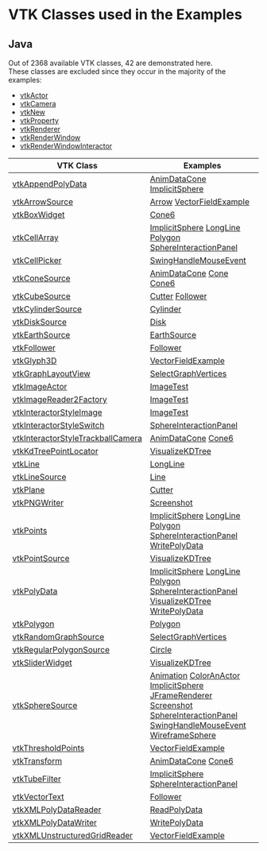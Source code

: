 # VTK Classes used in the Examples
## Java
Out of 2368 available VTK classes, 42 are demonstrated here.  
These classes are excluded since they occur in the majority of the examples:  
- [vtkActor](http://www.vtk.org/doc/nightly/html/classvtkActor.html)
- [vtkCamera](http://www.vtk.org/doc/nightly/html/classvtkCamera.html)
- [vtkNew](http://www.vtk.org/doc/nightly/html/classvtkNew.html)
- [vtkProperty](http://www.vtk.org/doc/nightly/html/classvtkProperty.html)
- [vtkRenderer](http://www.vtk.org/doc/nightly/html/classvtkRenderer.html)
- [vtkRenderWindow](http://www.vtk.org/doc/nightly/html/classvtkRenderWindow.html)
- [vtkRenderWindowInteractor](http://www.vtk.org/doc/nightly/html/classvtkRenderWindowInteractor.html)

| VTK Class | Examples |
|--------------|----------------------|
| [vtkAppendPolyData](http://www.vtk.org/doc/nightly/html/classvtkAppendPolyData.html) | [AnimDataCone](/Java/Visualization/AnimDataCone) [ImplicitSphere](/Java/ImplicitFunctions/ImplicitSphere)  |
| [vtkArrowSource](http://www.vtk.org/doc/nightly/html/classvtkArrowSource.html) | [Arrow](/Java/GeometricObjects/Arrow) [VectorFieldExample](/Java/Visualization/VectorFieldExample)  |
| [vtkBoxWidget](http://www.vtk.org/doc/nightly/html/classvtkBoxWidget.html) | [Cone6](/Java/Miscellaneous/Cone6)  |
| [vtkCellArray](http://www.vtk.org/doc/nightly/html/classvtkCellArray.html) | [ImplicitSphere](/Java/ImplicitFunctions/ImplicitSphere) [LongLine](/Java/GeometricObjects/LongLine) [Polygon](/Java/GeometricObjects/Polygon) [SphereInteractionPanel](/Java/Interaction/SphereInteractionPanel)  |
| [vtkCellPicker](http://www.vtk.org/doc/nightly/html/classvtkCellPicker.html) | [SwingHandleMouseEvent](/Java/SwingIntegration/SwingHandleMouseEvent)  |
| [vtkConeSource](http://www.vtk.org/doc/nightly/html/classvtkConeSource.html) | [AnimDataCone](/Java/Visualization/AnimDataCone) [Cone](/Java/GeometricObjects/Cone) [Cone6](/Java/Miscellaneous/Cone6)  |
| [vtkCubeSource](http://www.vtk.org/doc/nightly/html/classvtkCubeSource.html) | [Cutter](/Java/Miscellaneous/Cutter) [Follower](/Java/Visualization/Follower)  |
| [vtkCylinderSource](http://www.vtk.org/doc/nightly/html/classvtkCylinderSource.html) | [Cylinder](/Java/GeometricObjects/Cylinder)  |
| [vtkDiskSource](http://www.vtk.org/doc/nightly/html/classvtkDiskSource.html) | [Disk](/Java/GeometricObjects/Disk)  |
| [vtkEarthSource](http://www.vtk.org/doc/nightly/html/classvtkEarthSource.html) | [EarthSource](/Java/Geovis/EarthSource)  |
| [vtkFollower](http://www.vtk.org/doc/nightly/html/classvtkFollower.html) | [Follower](/Java/Visualization/Follower)  |
| [vtkGlyph3D](http://www.vtk.org/doc/nightly/html/classvtkGlyph3D.html) | [VectorFieldExample](/Java/Visualization/VectorFieldExample)  |
| [vtkGraphLayoutView](http://www.vtk.org/doc/nightly/html/classvtkGraphLayoutView.html) | [SelectGraphVertices](/Java/Graphs/SelectGraphVertices)  |
| [vtkImageActor](http://www.vtk.org/doc/nightly/html/classvtkImageActor.html) | [ImageTest](/Java/Imaging/ImageTest)  |
| [vtkImageReader2Factory](http://www.vtk.org/doc/nightly/html/classvtkImageReader2Factory.html) | [ImageTest](/Java/Imaging/ImageTest)  |
| [vtkInteractorStyleImage](http://www.vtk.org/doc/nightly/html/classvtkInteractorStyleImage.html) | [ImageTest](/Java/Imaging/ImageTest)  |
| [vtkInteractorStyleSwitch](http://www.vtk.org/doc/nightly/html/classvtkInteractorStyleSwitch.html) | [SphereInteractionPanel](/Java/Interaction/SphereInteractionPanel)  |
| [vtkInteractorStyleTrackballCamera](http://www.vtk.org/doc/nightly/html/classvtkInteractorStyleTrackballCamera.html) | [AnimDataCone](/Java/Visualization/AnimDataCone) [Cone6](/Java/Miscellaneous/Cone6)  |
| [vtkKdTreePointLocator](http://www.vtk.org/doc/nightly/html/classvtkKdTreePointLocator.html) | [VisualizeKDTree](/Java/DataStructures/VisualizeKDTree)  |
| [vtkLine](http://www.vtk.org/doc/nightly/html/classvtkLine.html) | [LongLine](/Java/GeometricObjects/LongLine)  |
| [vtkLineSource](http://www.vtk.org/doc/nightly/html/classvtkLineSource.html) | [Line](/Java/GeometricObjects/Line)  |
| [vtkPlane](http://www.vtk.org/doc/nightly/html/classvtkPlane.html) | [Cutter](/Java/Miscellaneous/Cutter)  |
| [vtkPNGWriter](http://www.vtk.org/doc/nightly/html/classvtkPNGWriter.html) | [Screenshot](/Java/Miscellaneous/Screenshot)  |
| [vtkPoints](http://www.vtk.org/doc/nightly/html/classvtkPoints.html) | [ImplicitSphere](/Java/ImplicitFunctions/ImplicitSphere) [LongLine](/Java/GeometricObjects/LongLine) [Polygon](/Java/GeometricObjects/Polygon) [SphereInteractionPanel](/Java/Interaction/SphereInteractionPanel) [WritePolyData](/Java/IO/WritePolyData)  |
| [vtkPointSource](http://www.vtk.org/doc/nightly/html/classvtkPointSource.html) | [VisualizeKDTree](/Java/DataStructures/VisualizeKDTree)  |
| [vtkPolyData](http://www.vtk.org/doc/nightly/html/classvtkPolyData.html) | [ImplicitSphere](/Java/ImplicitFunctions/ImplicitSphere) [LongLine](/Java/GeometricObjects/LongLine) [Polygon](/Java/GeometricObjects/Polygon) [SphereInteractionPanel](/Java/Interaction/SphereInteractionPanel) [VisualizeKDTree](/Java/DataStructures/VisualizeKDTree) [WritePolyData](/Java/IO/WritePolyData)  |
| [vtkPolygon](http://www.vtk.org/doc/nightly/html/classvtkPolygon.html) | [Polygon](/Java/GeometricObjects/Polygon)  |
| [vtkRandomGraphSource](http://www.vtk.org/doc/nightly/html/classvtkRandomGraphSource.html) | [SelectGraphVertices](/Java/Graphs/SelectGraphVertices)  |
| [vtkRegularPolygonSource](http://www.vtk.org/doc/nightly/html/classvtkRegularPolygonSource.html) | [Circle](/Java/GeometricObjects/Circle)  |
| [vtkSliderWidget](http://www.vtk.org/doc/nightly/html/classvtkSliderWidget.html) | [VisualizeKDTree](/Java/DataStructures/VisualizeKDTree)  |
| [vtkSphereSource](http://www.vtk.org/doc/nightly/html/classvtkSphereSource.html) | [Animation](/Java/Visualization/Animation) [ColorAnActor](/Java/Visualization/ColorAnActor) [ImplicitSphere](/Java/ImplicitFunctions/ImplicitSphere) [JFrameRenderer](/Java/SwingIntegration/JFrameRenderer) [Screenshot](/Java/Miscellaneous/Screenshot) [SphereInteractionPanel](/Java/Interaction/SphereInteractionPanel) [SwingHandleMouseEvent](/Java/SwingIntegration/SwingHandleMouseEvent) [WireframeSphere](/Java/Visualization/WireframeSphere)  |
| [vtkThresholdPoints](http://www.vtk.org/doc/nightly/html/classvtkThresholdPoints.html) | [VectorFieldExample](/Java/Visualization/VectorFieldExample)  |
| [vtkTransform](http://www.vtk.org/doc/nightly/html/classvtkTransform.html) | [AnimDataCone](/Java/Visualization/AnimDataCone) [Cone6](/Java/Miscellaneous/Cone6)  |
| [vtkTubeFilter](http://www.vtk.org/doc/nightly/html/classvtkTubeFilter.html) | [ImplicitSphere](/Java/ImplicitFunctions/ImplicitSphere) [SphereInteractionPanel](/Java/Interaction/SphereInteractionPanel)  |
| [vtkVectorText](http://www.vtk.org/doc/nightly/html/classvtkVectorText.html) | [Follower](/Java/Visualization/Follower)  |
| [vtkXMLPolyDataReader](http://www.vtk.org/doc/nightly/html/classvtkXMLPolyDataReader.html) | [ReadPolyData](/Java/IO/ReadPolyData)  |
| [vtkXMLPolyDataWriter](http://www.vtk.org/doc/nightly/html/classvtkXMLPolyDataWriter.html) | [WritePolyData](/Java/IO/WritePolyData)  |
| [vtkXMLUnstructuredGridReader](http://www.vtk.org/doc/nightly/html/classvtkXMLUnstructuredGridReader.html) | [VectorFieldExample](/Java/Visualization/VectorFieldExample)  |
